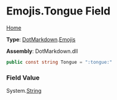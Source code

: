 # Emojis\.Tongue Field

[Home](../../../README.md)

**Type**: [DotMarkdown](../../README.md)\.[Emojis](../README.md)

**Assembly**: DotMarkdown\.dll

```csharp
public const string Tongue = ":tongue:"
```

### Field Value

System\.[String](https://docs.microsoft.com/en-us/dotnet/api/system.string)